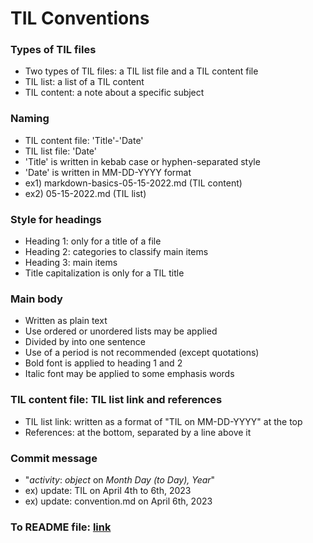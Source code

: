 # **TIL Conventions**

### Types of TIL files
- Two types of TIL files: a TIL list file and a TIL content file
- TIL list: a list of a TIL content
- TIL content: a note about a specific subject

### Naming
- TIL content file: 'Title'-'Date'
- TIL list file: 'Date'
- 'Title' is written in kebab case or hyphen-separated style
- 'Date' is written in MM-DD-YYYY format
- ex1) markdown-basics-05-15-2022.md (TIL content)
- ex2) 05-15-2022.md (TIL list)

### Style for headings
- Heading 1: only for a title of a file
- Heading 2: categories to classify main items
- Heading 3: main items
- Title capitalization is only for a TIL title

### Main body
- Written as plain text
- Use ordered or unordered lists may be applied
- Divided by into one sentence
- Use of a period is not recommended (except quotations)
- Bold font is applied to heading 1 and 2
- Italic font may be applied to some emphasis words

### TIL content file: TIL list link and references
- TIL list link: written as a format of "TIL on MM-DD-YYYY" at the top
- References: at the bottom, separated by a line above it

### Commit message
- "*activity*: *object* on *Month Day (to Day), Year*"
- ex) update: TIL on April 4th to 6th, 2023
- ex) update: convention.md on April 6th, 2023

### To README file: [link](./README.md)